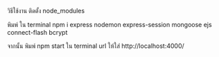 วิธีใช้งาน
ติดตั้ง node_modules

พิมพ์ ใน terminal
npm i express nodemon express-session mongoose ejs connect-flash bcrypt

จากนั้น พิมพ์ npm start ใน terminal
url ให้ใส่ http://localhost:4000/



